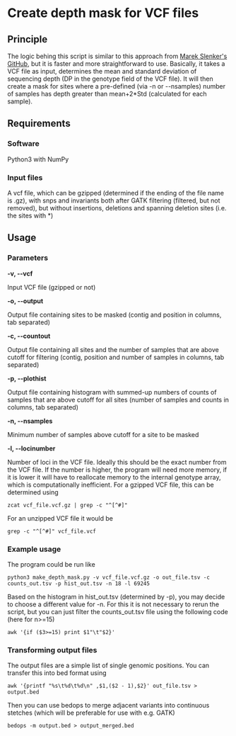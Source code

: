 # Create depth mask for VCF files

## Principle

The logic behing this script is similar to this approach from [Marek Slenker's GitHub](https://github.com/MarekSlenker/vcf-mask), but it is faster and more straightforward to use.
Basically, it takes a VCF file as input, determines the mean and standard deviation of sequencing depth (DP in the genotype field of the VCF file). It will then create a mask for sites where a pre-defined (via -n or --nsamples) number of samples has depth greater than mean+2*Std (calculated for each sample).

## Requirements

### Software
Python3 with NumPy

### Input files
A vcf file, which can be gzipped (determined if the ending of the file name is .gz), with snps and invariants both after GATK filtering (filtered, but not removed), but without insertions, deletions and spanning deletion sites (i.e. the sites with *)

## Usage

### Parameters

**-v, --vcf**

Input VCF file (gzipped or not)

**-o, --output**

Output file containing sites to be masked (contig and position in columns, tab separated)

**-c, --countout**

Output file containing all sites and the number of samples that are above cutoff for filtering (contig, position and number of samples in columns, tab separated)

**-p, --plothist**

Output file containing histogram with summed-up numbers of counts of samples that are above cutoff for all sites (number of samples and counts in columns, tab separated)

**-n, --nsamples**

Minimum number of samples above cutoff for a site to be masked

**-l, --locinumber**

Number of loci in the VCF file. Ideally this should be the exact number from the VCF file. If the number is higher, the program will need more memory, if it is lower it will have to reallocate memory to the internal genotype array, which is computationally inefficient.
For a gzipped VCF file, this can be determined using 
```
zcat vcf_file.vcf.gz | grep -c "^[^#]"
```
For an unzipped VCF file it would be 

```
grep -c "^[^#]" vcf_file.vcf
```
### Example usage

The program could be run like
```
python3 make_depth_mask.py -v vcf_file.vcf.gz -o out_file.tsv -c counts_out.tsv -p hist_out.tsv -n 18 -l 69245
```

Based on the histogram in hist_out.tsv (determined by -p), you may decide to choose a different value for -n. For this it is not necessary to rerun the script, but you can just filter the counts_out.tsv file using the following code (here for n>=15)
```
awk '{if ($3>=15) print $1"\t"$2}'
```
### Transforming output files

The output files are a simple list of single genomic positions. You can transfer this into bed format using
```
awk '{printf "%s\t%d\t%d\n" ,$1,($2 - 1),$2}' out_file.tsv > output.bed
```
Then you can use bedops to merge adjacent variants into continuous stetches (which will be preferable for use with e.g. GATK)
```
bedops -m output.bed > output_merged.bed
```


